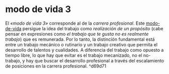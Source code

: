 # modo de vida 3

El *«modo de vida 3»* corresponde al de la *carrera profesional*. Este [modo-de-vida](modo-de-vida.md) persigue la idea del trabajo como *realización de un propósito* (cabe pensar en expresiones como *el trabajo que te gusta no es realmente trabajo*) que es remunerada. Por lo tanto, la distinción fundamental está entre un trabajo mecánico o rutinario y un trabajo creativo que permita el desarrollo de talentos y cualidades. A diferencia del trabajo como opuesto a tiempo libre, lo que hay que evitar es el trabajo mecanizado, no el no-trabajo, y hay que buscar el desarrollo profesional a través del escalamiento de posiciones en la carrera profesional. ^d69d71
